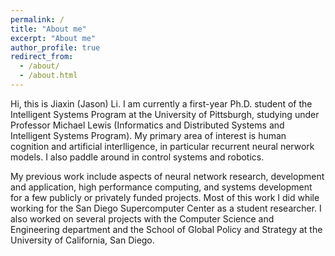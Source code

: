 ```yaml
---
permalink: /
title: "About me"
excerpt: "About me"
author_profile: true
redirect_from: 
  - /about/
  - /about.html
---
```


Hi, this is Jiaxin (Jason) Li. I am currently a first-year Ph.D. student of the Intelligent Systems Program at the University of Pittsburgh, studying under Professor Michael Lewis (Informatics and Distributed Systems and Intelligent Systems Program). My primary area of interest is human cognition and artificial interlligence, in particular recurrent neural nerwork models. I also paddle around in control systems and robotics. 

My previous work include aspects of neural network research, development and application, high performance computing, and systems development for a few publicly or privately funded projects. Most of this work I did while working for the San Diego Supercomputer Center as a student researcher. I also worked on several projects with the Computer Science and Engineering department and the School of Global Policy and Strategy at the University of California, San Diego. 